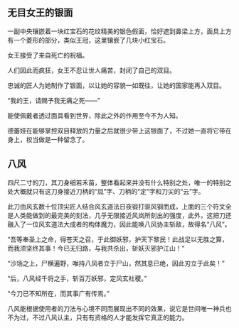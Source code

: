 ## 无目女王的银面

一副中央镶嵌着一块红宝石的花纹精美的银色假面，恰好遮到鼻梁上方，面具上方有一个菱形的部分，类似王冠，这里镶嵌了几块小红宝石。

女王接受了来自死亡的祝福。

人们因此而疯狂，女王不忍让世人痛苦，封闭了自己的双目。

忠诚的匠人为她制作了银面，以让她的容貌一如既往，让她的国家能再入双目。

“我的王，请赐予我无痛之死——”

能使佩戴者透过面具看到世界，除此之外的作用至今不为人知。

德蕾娅在能够掌控双目释放的力量之后就很少带上这银面了，不过她一直将它带在身上，权当做是一种留念了。

## 八风

四尺二寸的刀，其刀身细若禾苗，整体看起来并没有什么特别之处，唯一的特别之处大概就只有这刀身接近刀柄的“凨”字、刀柄的“定”字和刀尖的“云”字。

此刀由风玄数十位顶尖匠人结合风玄道法日夜锻打驱风钢而成，上面的三个符文全是人类能做到的最完美的刻法，几乎无限接近风岚所刻出的强度，此外，这把刀还融入了一位风玄道法大成者的构体魔力，因此能唤八风协主斩敌，故得名“八风”。

“吾等奉圣上之命，得苍天之召，于此御妖邪，护天下黎民！此战足以无胜之算，而我须坚终其事！今已无归路，与我共杀出，斩妖灭邪护江山！”

“沙场之上，尸横遍野，唯持八风者立于尸山，然其息已绝，因此刃立于此矣！”

“后，八风经千将之手，斩百万妖邪，定风玄社稷。”

“今刀已不知所在，而其事广有传焉。”

八风能根据使用者的刀法与心境不同而展现出不同的效果，说它是世间唯一神兵也不为过，不过八风认主，只有有资格的人才能发挥它真正的能力。

